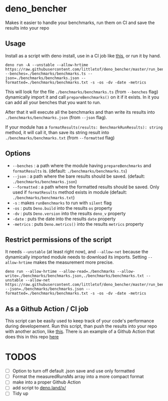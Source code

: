 # deno_bencher

Makes it easier to handle your benchmarks, run them on CI and save the results into your repo

## Usage

Install as a script with deno install, use in a CI job like [this](./.github/workflows/benchmarks.yml), or run it by hand.

```batch
deno run -A --unstable --allow-hrtime https://raw.githubusercontent.com/littletof/deno_bencher/master/run_benchmarks.ts --benches=./benchmarks/benchmarks.ts --json=./benchmarks/benchmarks.json --formatted=./benchmarks/benchmarks.txt -s -os -dv -date -metrics
```

This will look for the file `./benchmarks/benchmarks.ts` (from `--benches` flag) dynamically import it and call `prepareBenchmarks()` on it if it exists. In it you can add all your benches that you want to run.

After that it will execute all the benchmarks and than write its results into `./benchmarks/benchmarks.json` (from `--json` flag).

If your module has a `formatResults(results: BenchmarkRunResults): string` method, it will call it, than save its string result into `./benchmarks/benchmarks.txt` (from `--formatted` flag)

## Options

- `--benches` : a path where the module having `prepareBenchmarks` and `formatResults` is. (default: `./benchmarks/benchmarks.ts`)
- `--json` : a path where the bare results should be saved. (default: `./benchmarks/benchmarks.json`)
- `--formatted` : a path where the formatted results should be saved. Only used if `formatResults` method exists in module (default: `./benchmarks/benchmarks.txt`)
- `-s` : makes `runBenchmarks` to run with `silent` flag
- `-os` : puts `Deno.build` into the results `os` property
- `-dv` : puts `Deno.version` into the results `deno_v` property
- `-date` : puts the date into the results `date` property
- `-metrics` : puts `Deno.metrics()` into the results `metrics` property


## Restrict permissions of the script

It needs `--unstable` (at least right now), and `--allow-net` because the dynamically imported module needs to download its imports. Setting `--allow-hrtime` makes the measurement more precise.

```batch
deno run --allow-hrtime --allow-read=./benchmarks --allow-write=./benchmarks/benchmarks.json,./benchmarks/benchmarks.txt --unstable --allow-net https://raw.githubusercontent.com/littletof/deno_bencher/master/run_benchmarks.ts --json=./benchmarks/benchmarks.json --formatted=./benchmarks/benchmarks.txt -s -os -dv -date -metrics
```

## As a Github Action / CI job

This script can be easily used to keep track of your code's performance during developement. Run this script, than push the results into your repo with another action, like [this](https://github.com/marketplace/actions/add-commit). There is an example of a Github Action that does this in this repo [here](./.github/workflows/benchmarks.yml)

# TODOS

- [ ] Option to turn off default .json save and use only formatted
- [ ] Format the measuredRunsMs array into a more compact format
- [ ] make into a proper Github Action
- [ ] add script to [deno.land/x/](https://deno.land/x)
- [ ] Tidy up